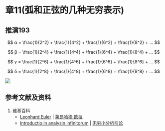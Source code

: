 # 章11(弧和正弦的几种无穷表示)

## 推演193

$$
α = \frac{1}{2^2} + \frac{1}{4^2} + \frac{1}{6^2} + \frac{1}{8^2} + ...
$$


$$
β = \frac{1}{2^4} + \frac{1}{4^4} + \frac{1}{6^4} + \frac{1}{8^4} + ...
$$

$$
γ = \frac{1}{2^6} + \frac{1}{4^6} + \frac{1}{6^6} + \frac{1}{8^6} + ...
$$

$$
δ = \frac{1}{2^8} + \frac{1}{4^8} + \frac{1}{6^8} + \frac{1}{8^8} + ...
$$

![](/images/无穷和与无穷乘积/欧拉的无穷分析引论中典型的推演实验/章11/推演193/193-1.jpg)

## 参考文献及资料

1. 维基百科
	- [Leonhard Euler](https://en.wikipedia.org/wiki/Leonhard_Euler) | [莱昂哈德·欧拉](https://zh.wikipedia.org/wiki/%E8%90%8A%E6%98%82%E5%93%88%E5%BE%B7%C2%B7%E6%AD%90%E6%8B%89) 
	- [Introductio in analysin infinitorum](https://en.wikipedia.org/wiki/Introductio_in_analysin_infinitorum) | [无穷小分析引论](https://zh.wikipedia.org/wiki/%E6%97%A0%E7%A9%B7%E5%B0%8F%E5%88%86%E6%9E%90%E5%BC%95%E8%AE%BA) 




